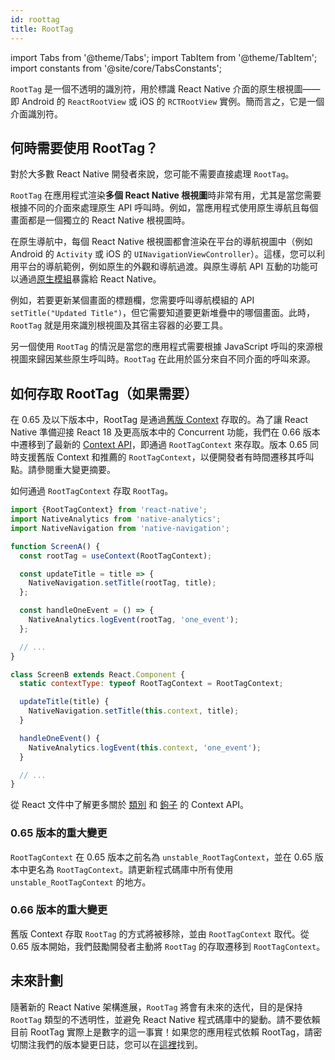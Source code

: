 ```yaml
---
id: roottag
title: RootTag
---
```


import Tabs from '@theme/Tabs'; import TabItem from '@theme/TabItem'; import constants from '@site/core/TabsConstants';

`RootTag` 是一個不透明的識別符，用於標識 React Native 介面的原生根視圖——即 Android 的 `ReactRootView` 或 iOS 的 `RCTRootView` 實例。簡而言之，它是一個介面識別符。

## 何時需要使用 RootTag？

對於大多數 React Native 開發者來說，您可能不需要直接處理 `RootTag`。

`RootTag` 在應用程式渲染**多個 React Native 根視圖**時非常有用，尤其是當您需要根據不同的介面來處理原生 API 呼叫時。例如，當應用程式使用原生導航且每個畫面都是一個獨立的 React Native 根視圖時。

在原生導航中，每個 React Native 根視圖都會渲染在平台的導航視圖中（例如 Android 的 `Activity` 或 iOS 的 `UINavigationViewController`）。這樣，您可以利用平台的導航範例，例如原生的外觀和導航過渡。與原生導航 API 互動的功能可以通過[原生模組](https://reactnative.dev/docs/next/native-modules-intro)暴露給 React Native。

例如，若要更新某個畫面的標題欄，您需要呼叫導航模組的 API `setTitle("Updated Title")`，但它需要知道要更新堆疊中的哪個畫面。此時，`RootTag` 就是用來識別根視圖及其宿主容器的必要工具。

另一個使用 `RootTag` 的情況是當您的應用程式需要根據 JavaScript 呼叫的來源根視圖來歸因某些原生呼叫時。`RootTag` 在此用於區分來自不同介面的呼叫來源。

## 如何存取 RootTag（如果需要）

在 0.65 及以下版本中，RootTag 是通過[舊版 Context](https://github.com/facebook/react-native/blob/v0.64.1/Libraries/ReactNative/AppContainer.js#L56) 存取的。為了讓 React Native 準備迎接 React 18 及更高版本中的 Concurrent 功能，我們在 0.66 版本中遷移到了最新的 [Context API](https://reactjs.org/docs/context.html#api)，即通過 `RootTagContext` 來存取。版本 0.65 同時支援舊版 Context 和推薦的 `RootTagContext`，以便開發者有時間遷移其呼叫點。請參閱重大變更摘要。

如何通過 `RootTagContext` 存取 `RootTag`。

```js
import {RootTagContext} from 'react-native';
import NativeAnalytics from 'native-analytics';
import NativeNavigation from 'native-navigation';

function ScreenA() {
  const rootTag = useContext(RootTagContext);

  const updateTitle = title => {
    NativeNavigation.setTitle(rootTag, title);
  };

  const handleOneEvent = () => {
    NativeAnalytics.logEvent(rootTag, 'one_event');
  };

  // ...
}

class ScreenB extends React.Component {
  static contextType: typeof RootTagContext = RootTagContext;

  updateTitle(title) {
    NativeNavigation.setTitle(this.context, title);
  }

  handleOneEvent() {
    NativeAnalytics.logEvent(this.context, 'one_event');
  }

  // ...
}
```

從 React 文件中了解更多關於 [類別](https://reactjs.org/docs/context.html#classcontexttype) 和 [鉤子](https://reactjs.org/docs/hooks-reference.html#usecontext) 的 Context API。

### 0.65 版本的重大變更

`RootTagContext` 在 0.65 版本之前名為 `unstable_RootTagContext`，並在 0.65 版本中更名為 `RootTagContext`。請更新程式碼庫中所有使用 `unstable_RootTagContext` 的地方。

### 0.66 版本的重大變更

舊版 Context 存取 `RootTag` 的方式將被移除，並由 `RootTagContext` 取代。從 0.65 版本開始，我們鼓勵開發者主動將 `RootTag` 的存取遷移到 `RootTagContext`。

## 未來計劃

隨著新的 React Native 架構進展，`RootTag` 將會有未來的迭代，目的是保持 `RootTag` 類型的不透明性，並避免 React Native 程式碼庫中的變動。請不要依賴目前 RootTag 實際上是數字的這一事實！如果您的應用程式依賴 RootTag，請密切關注我們的版本變更日誌，您可以在[這裡](https://github.com/facebook/react-native/blob/main/CHANGELOG.md)找到。